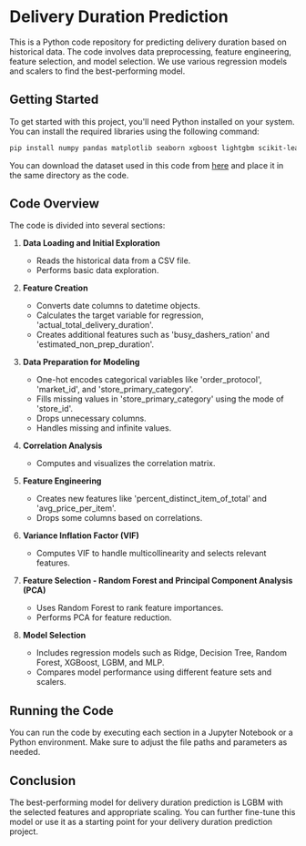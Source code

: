 # Delivery Duration Prediction

This is a Python code repository for predicting delivery duration based on historical data. The code involves data preprocessing, feature engineering, feature selection, and model selection. We use various regression models and scalers to find the best-performing model.

## Getting Started


To get started with this project, you'll need Python installed on your system. You can install the required libraries using the following command:

```bash
pip install numpy pandas matplotlib seaborn xgboost lightgbm scikit-learn statsmodels
```

You can download the dataset used in this code from [here](https://github.com/Mourya-wizard/Delivery-Duration-Prediction/blob/main/historical_data.csv) and place it in the same directory as the code.

## Code Overview

The code is divided into several sections:

1. **Data Loading and Initial Exploration**
   - Reads the historical data from a CSV file.
   - Performs basic data exploration.

2. **Feature Creation**
   - Converts date columns to datetime objects.
   - Calculates the target variable for regression, 'actual_total_delivery_duration'.
   - Creates additional features such as 'busy_dashers_ration' and 'estimated_non_prep_duration'.

3. **Data Preparation for Modeling**
   - One-hot encodes categorical variables like 'order_protocol', 'market_id', and 'store_primary_category'.
   - Fills missing values in 'store_primary_category' using the mode of 'store_id'.
   - Drops unnecessary columns.
   - Handles missing and infinite values.

4. **Correlation Analysis**
   - Computes and visualizes the correlation matrix.

5. **Feature Engineering**
   - Creates new features like 'percent_distinct_item_of_total' and 'avg_price_per_item'.
   - Drops some columns based on correlations.

6. **Variance Inflation Factor (VIF)**
   - Computes VIF to handle multicollinearity and selects relevant features.

7. **Feature Selection - Random Forest and Principal Component Analysis (PCA)**
   - Uses Random Forest to rank feature importances.
   - Performs PCA for feature reduction.

8. **Model Selection**
   - Includes regression models such as Ridge, Decision Tree, Random Forest, XGBoost, LGBM, and MLP.
   - Compares model performance using different feature sets and scalers.

## Running the Code

You can run the code by executing each section in a Jupyter Notebook or a Python environment. Make sure to adjust the file paths and parameters as needed.

## Conclusion

The best-performing model for delivery duration prediction is LGBM with the selected features and appropriate scaling. You can further fine-tune this model or use it as a starting point for your delivery duration prediction project.
